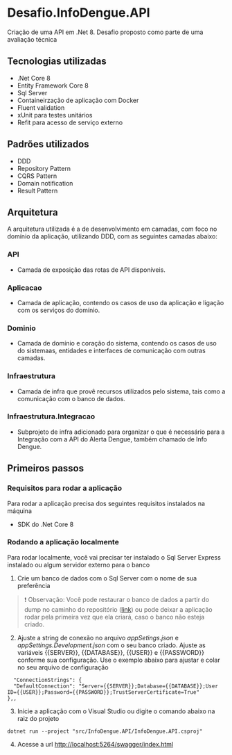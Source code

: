 # Desafio.InfoDengue.API
Criação de uma API em .Net 8. Desafio proposto como parte de uma avaliação técnica

## Tecnologias utilizadas
- .Net Core 8
- Entity Framework Core 8
- Sql Server
- Containeirzação de aplicação com Docker
- Fluent validation
- xUnit para testes unitários
- Refit para acesso de serviço externo

## Padrões utilizados
- DDD
- Repository Pattern
- CQRS Pattern
- Domain notification
- Result Pattern

## Arquitetura
A arquitetura utilizada é a de desenvolvimento em camadas, com foco no domínio da aplicação, utilizando DDD, com as seguintes camadas abaixo:

### API
- Camada de exposição das rotas de API disponíveis.

### Aplicacao
- Camada de aplicação, contendo os casos de uso da aplicação e ligação com os serviços do domínio.

### Dominio
- Camada de domínio e coração do sistema, contendo os casos de uso do sistemaas, entidades e interfaces de comunicação com outras camadas.

### Infraestrutura
- Camada de infra que provê recursos utilizados pelo sistema, tais como a comunicação com o banco de dados.

### Infraestrutura.Integracao
- Subprojeto de infra adicionado para organizar o que é necessário para a Integração com a API do Alerta Dengue, também chamado de Info Dengue.

## Primeiros passos

### Requisitos para rodar a aplicação
Para rodar a aplicação precisa dos seguintes requisitos instalados na máquina
- SDK do .Net Core 8

### Rodando a aplicação localmente
Para rodar localmente, você vai precisar ter instalado o Sql Server Express instalado ou algum servidor externo para o banco
1. Crie um banco de dados com o Sql Server com o nome de sua preferência

>
> :exclamation:
> Observação: Você pode restaurar o banco de dados a partir do dump no caminho do repositório 
> ([link](https://github.com/leosousa/Desafio.InfoDengue.API/blob/feature/v1/docs/bancoDados/InfoDengueDb.bak))
> ou pode deixar a aplicação rodar pela primeira vez que ela criará, caso o banco não esteja criado.
>
>

2. Ajuste a string de conexão no arquivo *appSetings.json* e *appSettings.Development.json* com o seu banco criado. 
Ajuste as variáveis {{SERVER}}, {{DATABASE}}, {{USER}} e {{PASSWORD}} conforme sua configuração. Use o exemplo abaixo para 
ajustar e colar no seu arquivo de configuração
```
  "ConnectionStrings": {
  "DefaultConnection": "Server={{SERVER}};Database={{DATABASE}};User ID={{USER}};Password={{PASSWORD}};TrustServerCertificate=True"
},,
```

3. Inicie a aplicação com o Visual Studio ou digite o comando abaixo na raiz do projeto
```
dotnet run --project "src/InfoDengue.API/InfoDengue.API.csproj"
```
4. Acesse a url
[http://localhost:5264/swagger/index.html](http://localhost:5264/swagger/index.html)